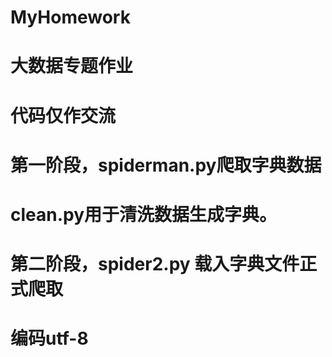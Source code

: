 # MyHomework
# 大数据专题作业
# 代码仅作交流
# 第一阶段，spiderman.py爬取字典数据
# clean.py用于清洗数据生成字典。
# 第二阶段，spider2.py 载入字典文件正式爬取
# 编码utf-8
#
